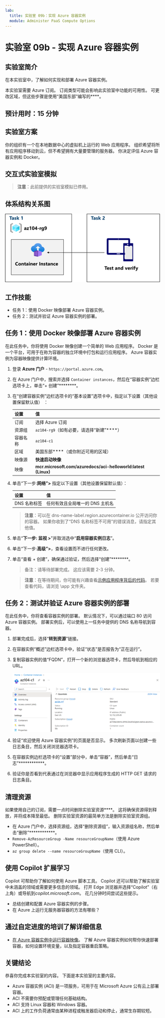 ```yaml
---
lab:
  title: 实验室 09b：实现 Azure 容器实例
  module: Administer PaaS Compute Options
---
```


# 实验室 09b - 实现 Azure 容器实例

## 实验室简介

在本实验室中，了解如何实现和部署 Azure 容器实例。

本实验室需要 Azure 订阅。 订阅类型可能会影响此实验室中功能的可用性。 可更改区域，但这些步骤是使用“美国东部”编写的****。

## 预计用时：15 分钟

## 实验室方案

你的组织有一个在本地数据中心的虚拟机上运行的 Web 应用程序。 组织希望将所有应用程序移动到云，但不希望拥有大量要管理的服务器。 你决定评估 Azure 容器实例和 Docker。 

## 交互式实验室模拟

>**注意**：此前提供的实验室模拟已停用。

## 体系结构关系图

![任务关系图。](../media/az104-lab09b-aci-architecture.png)

## 工作技能

- 任务 1：使用 Docker 映像部署 Azure 容器实例。
- 任务 2：测试并验证 Azure 容器实例的部署。

## 任务 1：使用 Docker 映像部署 Azure 容器实例

在此任务中，你将使用 Docker 映像创建一个简单的 Web 应用程序。 Docker 是一个平台，可用于在称为容器的独立环境中打包和运行应用程序。 Azure 容器实例为容器映像提供计算环境。

1. 登录 **Azure 门户** - `https://portal.azure.com`。

1. 在 Azure 门户中，搜索并选择 `Container instances`，然后在“容器实例”边栏选项卡上，单击“+ 创建”********。

1. 在“创建容器实例”边栏选项卡的“基本设置”选项卡中，指定以下设置（其他设置保留默认值） ：

    | 设置 | 值 |
    | ---- | ---- |
    | 订阅 | 选择 Azure 订阅 |
    | 资源组 | `az104-rg9`（如有必要，请选择“新建”****） |
    | 容器名称 | `az104-c1` |
    | 区域 | 美国东部****（或你附近可用的区域）|
    | 映像源 | **快速启动映像** |
    | 映像 | **mcr.microsoft.com/azuredocs/aci-helloworld:latest (Linux)** |

1. 单击“下一步:**网络”>** 指定以下设置（其他设置保留默认值）：

    | 设置 | 值 |
    | --- | --- |
    | DNS 名称标签 | 任何有效且全局唯一的 DNS 主机名 |

    >**注意**：可以在 dns-name-label.region.azurecontainer.io 公开访问你的容器。 如果你收到了“DNS 名称标签不可用”的错误消息，请指定其他值。

1. 单击“**下一步: 监视 >**”并取消选中“**启用容器实例日志**”。 

1. 单击“下一步:**高级”>**，查看设置而不进行任何更改。

1. 单击“查看 + 创建”，确保通过验证，然后选择“创建”********。

    >备注：请等待部署完成。 这应该需要 2-3 分钟。

    >**注意**：在等待期间，你可能有兴趣查看[示例应用程序背后的代码](https://github.com/Azure-Samples/aci-helloworld)。 若要查看代码，请浏览 \\app 文件夹。

## 任务 2：测试并验证 Azure 容器实例的部署 

在此任务中，你将查看容器实例的部署。 默认情况下，可以通过端口 80 访问 Azure 容器实例。 部署实例后，可以使用上一任务中提供的 DNS 名称导航到容器。

1. 部署完成后，选择“**转到资源**”链接。

1. 在容器实例“概述”边栏选项卡中，验证“状态”是否报告为“正在运行”。

1. 复制容器实例的值“FQDN”，打开一个新的浏览器选项卡，然后导航到相应的 URL。

     ![门户中 ACI 概述页的屏幕截图。](../media/az104-lab09b-aci-overview.png)

1. 验证“欢迎使用 Azure 容器实例”的页面是否显示。 多次刷新页面以创建一些日志条目，然后关闭浏览器选项卡。  

1. 在容器实例边栏选项卡的“设置”部分中，单击“容器”，然后单击“日志”************。

1. 验证你是否看到代表通过在浏览器中显示应用程序生成的 HTTP GET 请求的日志条目。
   
## 清理资源

如果使用自己的订阅，需要一点时间删除实验室资源****。 这将确保资源得到释放，并将成本降至最低。 删除实验室资源的最简单方法是删除实验室资源组。 

+ 在 Azure 门户中，选择资源组，选择“删除资源组”，输入资源组名称，然后单击“删除”************。
+ `Remove-AzResourceGroup -Name resourceGroupName`（使用 Azure PowerShell）。
+ `az group delete --name resourceGroupName`（使用 CLI）。

## 使用 Copilot 扩展学习
Copilot 可帮助你了解如何使用 Azure 脚本工具。 Copilot 还可以帮助了解实验室中未涵盖的领域或需要更多信息的领域。 打开 Edge 浏览器并选择“Copilot”（右上角）或导航到*copilot.microsoft.com*。 花几分钟时间尝试这些提示。

+ 总结创建和配置 Azure 容器实例的步骤。
+ 在 Azure 上运行无服务器容器的方法有哪些？

## 通过自定进度的培训了解详细信息

+ [在 Azure 容器实例中运行容器映像](https://learn.microsoft.com/training/modules/create-run-container-images-azure-container-instances/)。 了解 Azure 容器实例如何帮你快速部署容器，如何设置环境变量，以及指定容器重启策略。

## 关键结论

恭喜你完成本实验室的内容。 下面是本实验室的主要内容。 

+ Azure 容器实例 (ACI) 是一项服务，可用于在 Microsoft Azure 公有云上部署容器。
+ ACI 不需要你预配或管理任何基础结构。
+ ACI 支持 Linux 容器和 Windows 容器。
+ ACI 上的工作负荷通常由某种进程或触发器启动和停止，通常生存期较短。 

    

